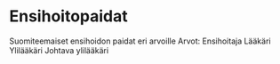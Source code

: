 # Ensihoitopaidat
Suomiteemaiset ensihoidon paidat eri arvoille
Arvot:
Ensihoitaja
Lääkäri
Ylilääkäri
Johtava ylilääkäri
